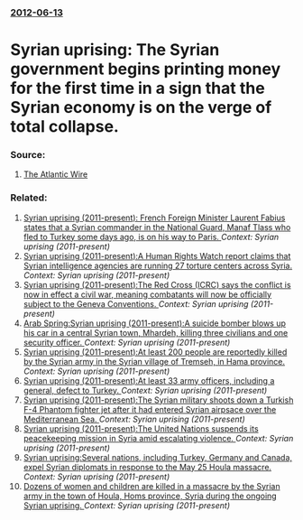 ### [2012-06-13](/news/2012/06/13/index.md)

# Syrian uprising: The Syrian government begins printing money for the first time in a sign that the Syrian economy is on the verge of total collapse. 




### Source:

1. [The Atlantic Wire](http://www.theatlanticwire.com/global/2012/06/declaring-civil-war-syria-no-longer-overstatement/53497/)

### Related:

1. [Syrian uprising (2011-present): French Foreign Minister Laurent Fabius states that a Syrian commander in the National Guard, Manaf Tlass who fled to Turkey some days ago, is on his way to Paris. ](/news/2012/07/6/syrian-uprising-2011-present-french-foreign-minister-laurent-fabius-states-that-a-syrian-commander-in-the-national-guard-manaf-tlass-who.md) _Context: Syrian uprising (2011-present)_
2. [Syrian uprising (2011-present):A Human Rights Watch report claims that Syrian intelligence agencies are running 27 torture centers across Syria. ](/news/2012/07/3/syrian-uprising-2011-present-pa-human-rights-watch-report-claims-that-syrian-intelligence-agencies-are-running-27-torture-centers-across-s.md) _Context: Syrian uprising (2011-present)_
3. [Syrian uprising (2011-present):The Red Cross (ICRC) says the conflict is now in effect a civil war, meaning combatants will now be officially subject to the Geneva Conventions. ](/news/2012/07/15/syrian-uprising-2011-present-pthe-red-cross-icrc-says-the-conflict-is-now-in-effect-a-civil-war-meaning-combatants-will-now-be-official.md) _Context: Syrian uprising (2011-present)_
4. [Arab Spring:Syrian uprising (2011-present):A suicide bomber blows up his car in a central Syrian town, Mhardeh, killing three civilians and one security officer. ](/news/2012/07/14/arab-spring-psyrian-uprising-2011-present-pa-suicide-bomber-blows-up-his-car-in-a-central-syrian-town-mhardeh-killing-three-civilians-an.md) _Context: Syrian uprising (2011-present)_
5. [Syrian uprising (2011-present):At least 200 people are reportedly killed by the Syrian army in the Syrian village of Tremseh, in Hama province. ](/news/2012/07/12/syrian-uprising-2011-present-pat-least-200-people-are-reportedly-killed-by-the-syrian-army-in-the-syrian-village-of-tremseh-in-hama-provi.md) _Context: Syrian uprising (2011-present)_
6. [Syrian uprising (2011-present):At least 33 army officers, including a general, defect to Turkey. ](/news/2012/06/25/syrian-uprising-2011-present-pat-least-33-army-officers-including-a-general-defect-to-turkey.md) _Context: Syrian uprising (2011-present)_
7. [Syrian uprising (2011-present):The Syrian military shoots down a Turkish F-4 Phantom fighter jet after it had entered Syrian airpsace over the Mediterranean Sea. ](/news/2012/06/22/syrian-uprising-2011-present-pthe-syrian-military-shoots-down-a-turkish-f-4-phantom-fighter-jet-after-it-had-entered-syrian-airpsace-over.md) _Context: Syrian uprising (2011-present)_
8. [Syrian uprising (2011-present):The United Nations suspends its peacekeeping mission in Syria amid escalating violence. ](/news/2012/06/16/syrian-uprising-2011-present-pthe-united-nations-suspends-its-peacekeeping-mission-in-syria-amid-escalating-violence.md) _Context: Syrian uprising (2011-present)_
9. [Syrian uprising:Several nations, including Turkey, Germany and Canada, expel Syrian diplomats in response to the May 25 Houla massacre. ](/news/2012/05/30/syrian-uprising-pseveral-nations-including-turkey-germany-and-canada-expel-syrian-diplomats-in-response-to-the-may-25-houla-massacre.md) _Context: Syrian uprising (2011-present)_
10. [Dozens of women and children are killed in a massacre by the Syrian army in the town of Houla, Homs province, Syria during the ongoing Syrian uprising. ](/news/2012/05/25/dozens-of-women-and-children-are-killed-in-a-massacre-by-the-syrian-army-in-the-town-of-houla-homs-province-syria-during-the-ongoing-syria.md) _Context: Syrian uprising (2011-present)_
